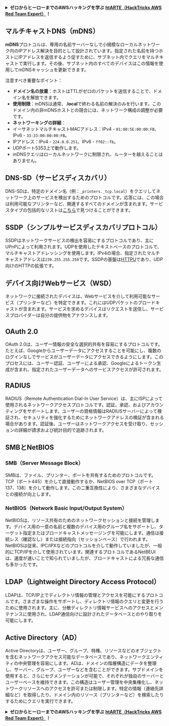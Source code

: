 <details>

<summary><strong>ゼロからヒーローまでのAWSハッキングを学ぶ</strong> <a href="https://training.hacktricks.xyz/courses/arte"><strong>htARTE（HackTricks AWS Red Team Expert）</strong></a><strong>！</strong></summary>

HackTricksをサポートする他の方法：

* **HackTricksで企業を宣伝したい**または**HackTricksをPDFでダウンロードしたい**場合は、[**SUBSCRIPTION PLANS**](https://github.com/sponsors/carlospolop)をチェックしてください！
* [**公式PEASS＆HackTricksグッズ**](https://peass.creator-spring.com)を入手する
* [**The PEASS Family**](https://opensea.io/collection/the-peass-family)を発見し、独占的な[**NFTs**](https://opensea.io/collection/the-peass-family)のコレクションを見る
* **💬 [**Discordグループ**](https://discord.gg/hRep4RUj7f)に参加するか、[**telegramグループ**](https://t.me/peass)に参加するか、**Twitter** 🐦 [**@hacktricks_live**](https://twitter.com/hacktricks_live)をフォローする
* **HackTricks**（https://github.com/carlospolop/hacktricks）と[**HackTricks Cloud**](https://github.com/carlospolop/hacktricks-cloud)のGitHubリポジトリにPRを提出して、あなたのハッキングテクニックを共有する

</details>


## マルチキャストDNS（mDNS）

**mDNS**プロトコルは、専用の名前サーバーなしで小規模なローカルネットワーク内のIPアドレス解決を目的として設計されています。指定された名前を持つホストにIPアドレスを返信するよう促すために、サブネット内でクエリをマルチキャストで実行します。その後、サブネット内のすべてのデバイスはこの情報を使用してmDNSキャッシュを更新できます。

注意すべき重要なポイント：
- **ドメイン名の放棄**：ホストはTTLがゼロのパケットを送信することで、ドメイン名を解放できます。
- **使用制限**：mDNSは通常、**.local**で終わる名前の解決のみを行います。このドメイン内の非mDNSホストとの競合には、ネットワーク構成の調整が必要です。
- **ネットワーキングの詳細**：
- イーサネットマルチキャストMACアドレス：IPv4 - `01:00:5E:00:00:FB`、IPv6 - `33:33:00:00:00:FB`。
- IPアドレス：IPv4 - `224.0.0.251`、IPv6 - `ff02::fb`。
- UDPポート5353上で動作します。
- mDNSクエリはローカルネットワークに制限され、ルーターを越えることはありません。

## DNS-SD（サービスディスカバリ）

DNS-SDは、特定のドメイン名（例：`_printers._tcp.local`）をクエリしてネットワーク上のサービスを検出するためのプロトコルです。応答には、この場合は利用可能なプリンターなど、関連するすべてのドメインが含まれます。サービスタイプの包括的なリストは[こちら](http://www.dns-sd.org/ServiceTypes.html)で見つけることができます。

## SSDP（シンプルサービスディスカバリプロトコル）

SSDPはネットワークサービスの検出を容易にするプロトコルであり、主にUPnPによって利用されます。UDPを使用したテキストベースのプロトコルで、マルチキャストアドレッシングを使用します。IPv4の場合、指定されたマルチキャストアドレスは`239.255.255.250`です。SSDPの基盤は[HTTPU](https://en.wikipedia.org/wiki/HTTPU)であり、UDP向けのHTTPの拡張です。

## デバイス向けWebサービス（WSD）
ネットワークに接続されたデバイスは、Webサービスを介して利用可能なサービス（プリンターなど）を特定できます。これにはUDPパケットのブロードキャストが含まれます。サービスを求めるデバイスはリクエストを送信し、サービスプロバイダーは自分の提供物をアナウンスします。

## OAuth 2.0
OAuth 2.0は、ユーザー情報の安全な選択的共有を容易にするプロトコルです。たとえば、Googleからユーザーデータにアクセスすることを可能にし、複数のログインなしでサービスがユーザーデータにアクセスできるようにします。このプロセスには、ユーザー認証、ユーザーによる承認、Googleによるトークン生成が含まれ、指定されたユーザーデータへのサービスアクセスが許可されます。

## RADIUS
RADIUS（Remote Authentication Dial-In User Service）は、主にISPによって使用されるネットワークアクセスプロトコルです。認証、承認、およびアカウンティングをサポートします。ユーザーの資格情報はRADIUSサーバーによって検証され、セキュリティを強化するためにネットワークアドレスの検証が含まれる場合があります。認証後、ユーザーはネットワークアクセスを受け取り、セッションの詳細が請求および統計目的で追跡されます。

## SMBとNetBIOS

### SMB（Server Message Block）
SMBは、ファイル、プリンター、ポートを共有するためのプロトコルです。TCP（ポート445）を介して直接動作するか、NetBIOS over TCP（ポート137、138）を介して動作します。この二重互換性により、さまざまなデバイスとの接続が向上します。

### NetBIOS（Network Basic Input/Output System）
NetBIOSは、リソース共有のためのネットワークセッションと接続を管理します。デバイス用の一意の名前と複数のデバイス用のグループ名をサポートし、ターゲット指定またはブロードキャストメッセージングを可能にします。通信は接続レス（確認なし）または接続指向（セッションベース）で行われます。NetBIOSは従来、IPC/IPXなどのプロトコルを介して動作していましたが、一般的にTCP/IPを介して使用されています。関連するプロトコルであるNetBEUIは、速度が速いことで知られていましたが、ブロードキャストによる冗長な通信も多かったです。

## LDAP（Lightweight Directory Access Protocol）
LDAPは、TCP/IP上でディレクトリ情報の管理とアクセスを可能にするプロトコルです。さまざまな操作をサポートし、ディレクトリ情報のクエリと変更を行うために使用されます。主に、分散ディレクトリ情報サービスへのアクセスとメンテナンスに使用され、LDAP通信向けに設計されたデータベースとのやり取りを可能にします。

## Active Directory（AD）
Active Directoryは、ユーザー、グループ、特権、リソースなどのオブジェクトを含むネットワークアクセス可能なデータベースであり、ネットワークエンティティの中央管理を容易にします。ADは、ドメインの階層構造にデータを整理し、サーバー、グループ、ユーザーなどを含むことができます。サブドメインを使用すると、さらにセグメンテーションが可能で、それぞれが独自のサーバーとユーザーベースを維持できます。この構造はユーザー管理を中央集権化し、ネットワークリソースへのアクセスを許可または制限します。特定の情報（連絡先詳細など）を取得したり、ドメイン内のリソース（プリンターなど）を検索したりするためにクエリを実行できます。

<details>

<summary><strong>ゼロからヒーローまでのAWSハッキングを学ぶ</strong> <a href="https://training.hacktricks.xyz/courses/arte"><strong>htARTE（HackTricks AWS Red Team Expert）</strong></a><strong>！</strong></summary>

HackTricksをサポートする他の方法：

* **HackTricksで企業を宣伝したい**または**HackTricksをPDFでダウンロードしたい**場合は、[**SUBSCRIPTION PLANS**](https://github.com/sponsors/carlospolop)をチェックしてください！
* [**公式PEASS＆HackTricksグッズ**](https://peass.creator-spring.com)を入手する
* [**The PEASS Family**](https://opensea.io/collection/the-peass-family)を発見し、独占的な[**NFTs**](https://opensea.io/collection/the-peass-family)のコレクションを見る
* **💬 [**Discordグループ**](https://discord.gg/hRep4RUj7f)に参加するか、[**telegramグループ**](https://t.me/peass)に参加するか、**Twitter** 🐦 [**@hacktricks_live**](https://twitter.com/hacktricks_live)をフォローする
* **HackTricks**（https://github.com/carlospolop/hacktricks）と[**HackTricks Cloud**](https://github.com/carlospolop/hacktricks-cloud)のGitHubリポジトリにPRを提出して、あなたのハッキングテクニックを共有する

</details>
